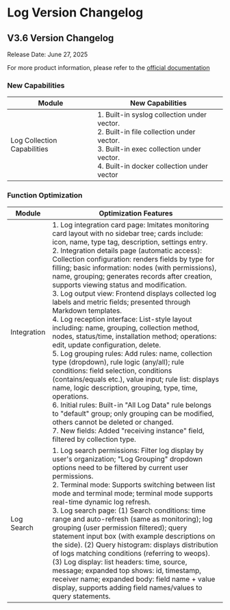 # Log Version Changelog

## **V3.6 Version Changelog**

Release Date: June 27, 2025

For more product information, please refer to the <a href="https://wedoc.canway.net/?p=1564">official documentation</a>

### **New Capabilities**

|Module|New Capabilities|
|--|--|
|Log Collection Capabilities|1. Built-in syslog collection under vector.<br />2. Built-in file collection under vector.<br />3. Built-in exec collection under vector.<br />4. Built-in docker collection under vector|

### **Function Optimization**

|Module|Optimization Features|
|--|--|
|Integration|1. Log integration card page: Imitates monitoring card layout with no sidebar tree; cards include: icon, name, type tag, description, settings entry.<br />2. Integration details page (automatic access): Collection configuration: renders fields by type for filling; basic information: nodes (with permissions), name, grouping; generates records after creation, supports viewing status and modification.<br />3. Log output view: Frontend displays collected log labels and metric fields; presented through Markdown templates.<br />4. Log reception interface: List-style layout including: name, grouping, collection method, nodes, status/time, installation method; operations: edit, update configuration, delete.<br />5. Log grouping rules: Add rules: name, collection type (dropdown), rule logic (any/all); rule conditions: field selection, conditions (contains/equals etc.), value input; rule list: displays name, logic description, grouping, type, time, operations.<br />6. Initial rules: Built-in "All Log Data" rule belongs to "default" group; only grouping can be modified, others cannot be deleted or changed.<br />7. New fields: Added "receiving instance" field, filtered by collection type.|
|Log Search|1. Log search permissions: Filter log display by user's organization; "Log Grouping" dropdown options need to be filtered by current user permissions.<br /> 2. Terminal mode: Supports switching between list mode and terminal mode; terminal mode supports real-time dynamic log refresh.<br />3. Log search page: (1) Search conditions: time range and auto-refresh (same as monitoring); log grouping (user permission filtered); query statement input box (with example descriptions on the side). (2) Query histogram: displays distribution of logs matching conditions (referring to weops). (3) Log display: list headers: time, source, message; expanded top shows: id, timestamp, receiver name; expanded body: field name + value display, supports adding field names/values to query statements.|